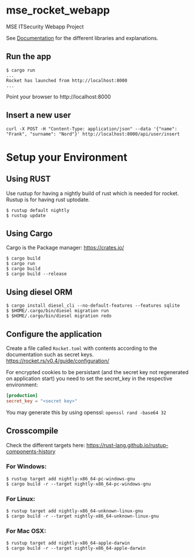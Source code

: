 # mse_rocket_webapp

MSE ITSecurity Webapp Project

See [Documentation](doc/README.md) for the different libraries and explanations.

## Run the app

```
$ cargo run
...
Rocket has launched from http://localhost:8000
...
```

Point your browser to http://localhost:8000

## Insert a new user

```
curl -X POST -H "Content-Type: application/json" --data '{"name": "Frank", "surname": "Nord"}' http://localhost:8000/api/user/insert
```

# Setup your Environment

## Using RUST

Use rustup for having a nightly build of rust which is needed for rocket. Rustup is for having rust uptodate.

```
$ rustup default nightly
$ rustup update
```

## Using Cargo

Cargo is the Package manager: https://crates.io/

```
$ cargo build
$ cargo run
$ cargo build
$ cargo build --release
```

## Using diesel ORM

```
$ cargo install diesel_cli --no-default-features --features sqlite
$ $HOME/.cargo/bin/diesel migration run
$ $HOME/.cargo/bin/diesel migration redo
```

## Configure the application

Create a file called `Rocket.toml` with contents according to the documentation
such as secret keys. https://rocket.rs/v0.4/guide/configuration/

For encrypted cookies to be persistant (and the secret key not regenerated on
application start) you need to set the secret_key in the respective
environment:

```toml
[production]
secret_key = "<secret key>"
```

You may generate this by using openssl: `openssl rand -base64 32`

## Crosscompile

Check the different targets here: https://rust-lang.github.io/rustup-components-history

### For Windows:

```
$ rustup target add nightly-x86_64-pc-windows-gnu
$ cargo build -r --target nightly-x86_64-pc-windows-gnu
```

### For Linux:

```
$ rustup target add nightly-x86_64-unknown-linux-gnu
$ cargo build -r --target nightly-x86_64-unknown-linux-gnu
```

### For Mac OSX:

```
$ rustup target add nightly-x86_64-apple-darwin
$ cargo build -r --target nightly-x86_64-apple-darwin
```
